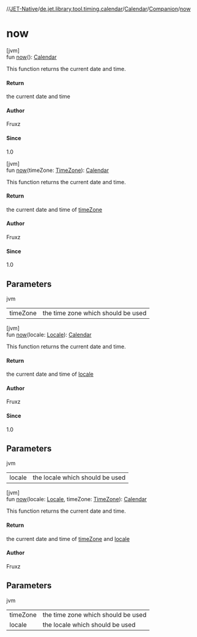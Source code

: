 //[JET-Native](../../../../index.md)/[de.jet.library.tool.timing.calendar](../../index.md)/[Calendar](../index.md)/[Companion](index.md)/[now](now.md)

# now

[jvm]\
fun [now](now.md)(): [Calendar](../index.md)

This function returns the current date and time.

#### Return

the current date and time

#### Author

Fruxz

#### Since

1.0

[jvm]\
fun [now](now.md)(timeZone: [TimeZone](https://docs.oracle.com/javase/8/docs/api/java/util/TimeZone.html)): [Calendar](../index.md)

This function returns the current date and time.

#### Return

the current date and time of [timeZone](now.md)

#### Author

Fruxz

#### Since

1.0

## Parameters

jvm

| | |
|---|---|
| timeZone | the time zone which should be used |

[jvm]\
fun [now](now.md)(locale: [Locale](https://docs.oracle.com/javase/8/docs/api/java/util/Locale.html)): [Calendar](../index.md)

This function returns the current date and time.

#### Return

the current date and time of [locale](now.md)

#### Author

Fruxz

#### Since

1.0

## Parameters

jvm

| | |
|---|---|
| locale | the locale which should be used |

[jvm]\
fun [now](now.md)(locale: [Locale](https://docs.oracle.com/javase/8/docs/api/java/util/Locale.html), timeZone: [TimeZone](https://docs.oracle.com/javase/8/docs/api/java/util/TimeZone.html)): [Calendar](../index.md)

This function returns the current date and time.

#### Return

the current date and time of [timeZone](now.md) and [locale](now.md)

#### Author

Fruxz

## Parameters

jvm

| | |
|---|---|
| timeZone | the time zone which should be used |
| locale | the locale which should be used |
